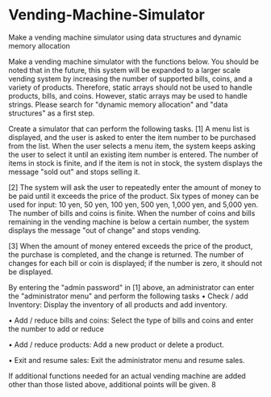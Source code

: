 # Vending-Machine-Simulator
Make a vending machine simulator using data structures and dynamic memory allocation

Make a vending machine simulator with the functions below.
You should be noted that in the future, this system will be expanded to a larger scale vending system by increasing the number of supported bills, coins, and a variety of products. Therefore, static arrays should not be used to handle products, bills, and coins. However, static arrays may be used to handle strings.
Please search for "dynamic memory allocation" and "data structures" as a first step.

Create a simulator that can perform the following tasks.
[1] A menu list is displayed, and the user is asked to enter the item number to be purchased from the list. When the user selects a menu item, the system keeps asking the user to select it until an existing item number is entered. The number of items in stock is finite, and if the item is not in stock, the system displays the message "sold out" and stops selling it.

[2] The system will ask the user to repeatedly enter the amount of money to be paid until it exceeds the price of the product. Six types of money can be used for input:
10 yen, 50 yen, 100 yen, 500 yen, 1,000 yen, and 5,000 yen.
The number of bills and coins is finite. When the number of coins and bills remaining in the vending machine is below a certain number, the system displays the message "out of change" and stops vending.

[3] When the amount of money entered exceeds the price of the product, the purchase is completed, and the change is returned. The number of changes for each bill or coin is displayed; if the number is zero, it should not be displayed.

By entering the "admin password" in [1] above, an administrator can enter the "administrator menu" and perform the following tasks
• Check / add Inventory: Display the inventory of all products and add inventory.

• Add / reduce bills and coins: Select the type of bills and coins and enter the number to add or reduce

• Add / reduce products: Add a new product or delete a product.

• Exit and resume sales: Exit the administrator menu and resume sales.

If additional functions needed for an actual vending machine are added other than those listed above, additional points will be given.
8
